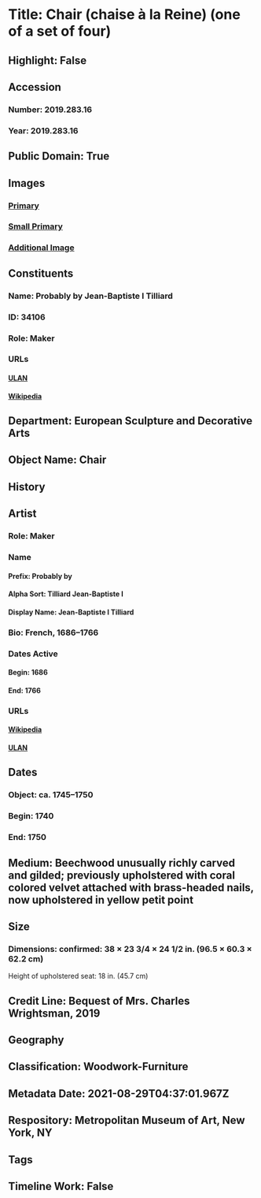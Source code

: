 # Title: Chair (chaise à la Reine) (one of a set of four)
## Highlight: False
## Accession
### Number: 2019.283.16
### Year: 2019.283.16
## Public Domain: True
## Images
### [Primary](https://images.metmuseum.org/CRDImages/es/original/DP-20703-027.jpg)
### [Small Primary](https://images.metmuseum.org/CRDImages/es/web-large/DP-20703-027.jpg)
### [Additional Image](https://images.metmuseum.org/CRDImages/es/original/DP-20703-028.jpg)
## Constituents
### Name: Probably by Jean-Baptiste I Tilliard
### ID: 34106
### Role: Maker
### URLs
#### [ULAN](http://vocab.getty.edu/page/ulan/500010817)
#### [Wikipedia](https://www.wikidata.org/wiki/Q3164166)
## Department: European Sculpture and Decorative Arts
## Object Name: Chair
## History
## Artist
### Role: Maker
### Name
#### Prefix: Probably by
#### Alpha Sort: Tilliard Jean-Baptiste I
#### Display Name: Jean-Baptiste I Tilliard
### Bio: French, 1686–1766
### Dates Active
#### Begin: 1686
#### End: 1766
### URLs
#### [Wikipedia](https://www.wikidata.org/wiki/Q3164166)
#### [ULAN](http://vocab.getty.edu/page/ulan/500010817)
## Dates
### Object: ca. 1745–1750
### Begin: 1740
### End: 1750
## Medium: Beechwood unusually richly carved and gilded; previously upholstered with coral colored velvet attached with brass-headed nails, now upholstered in yellow petit point
## Size
### Dimensions: confirmed: 38 × 23 3/4 × 24 1/2 in. (96.5 × 60.3 × 62.2 cm)
Height of upholstered seat: 18 in. (45.7 cm)
## Credit Line: Bequest of Mrs. Charles Wrightsman, 2019
## Geography
## Classification: Woodwork-Furniture
## Metadata Date: 2021-08-29T04:37:01.967Z
## Respository: Metropolitan Museum of Art, New York, NY
## Tags
## Timeline Work: False